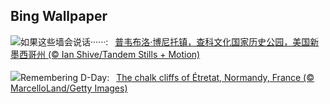 ## Bing Wallpaper
![](https://www.bing.com/th?id=OHR.ChacoCulture_ZH-CN2098865361_UHD.jpg&w=1000)如果这些墙会说话······:&nbsp;&ensp;[普韦布洛·博尼托镇，查科文化国家历史公园，美国新墨西哥州 (© Ian Shive/Tandem Stills + Motion)](https://www.bing.com/th?id=OHR.ChacoCulture_ZH-CN2098865361_UHD.jpg)
<br><br/>
![](https://www.bing.com/th?id=OHR.CliffsEtretat_EN-US8125687089_UHD.jpg&w=1000)Remembering D-Day:&nbsp;&ensp;[The chalk cliffs of Étretat, Normandy, France (© MarcelloLand/Getty Images)](https://www.bing.com/th?id=OHR.CliffsEtretat_EN-US8125687089_UHD.jpg)
<br><br/>
